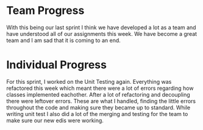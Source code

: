 # Team Progress
With this being our last sprint I think we have developed a lot as a team and have understood all of our assignments this week. We have become a great team and I am sad that it is coming to an end.
# Individual Progress
For this sprint, I worked on the Unit Testing again. Everything was refactored this week which meant there were a lot of errors regarding how classes implemented eachother. After a lot of refactoring and decoupling there were leftover errors. These are what I handled, finding the little errors throughout the code and making sure they became up to standard. While writing unit test I also did a lot of the merging and testing for the team to make sure our new edis were working.   

